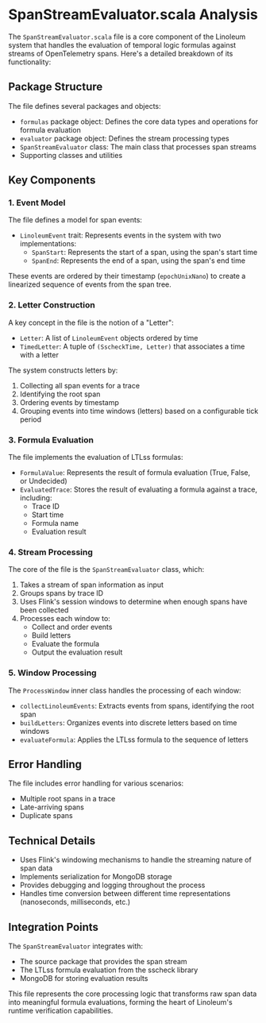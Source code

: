 # SpanStreamEvaluator.scala Analysis

The `SpanStreamEvaluator.scala` file is a core component of the Linoleum system that handles the evaluation of temporal logic formulas against streams of OpenTelemetry spans. Here's a detailed breakdown of its functionality:

## Package Structure

The file defines several packages and objects:
- `formulas` package object: Defines the core data types and operations for formula evaluation
- `evaluator` package object: Defines the stream processing types
- `SpanStreamEvaluator` class: The main class that processes span streams
- Supporting classes and utilities

## Key Components

### 1. Event Model

The file defines a model for span events:

- `LinoleumEvent` trait: Represents events in the system with two implementations:
  - `SpanStart`: Represents the start of a span, using the span's start time
  - `SpanEnd`: Represents the end of a span, using the span's end time

These events are ordered by their timestamp (`epochUnixNano`) to create a linearized sequence of events from the span tree.

### 2. Letter Construction

A key concept in the file is the notion of a "Letter":

- `Letter`: A list of `LinoleumEvent` objects ordered by time
- `TimedLetter`: A tuple of `(SscheckTime, Letter)` that associates a time with a letter

The system constructs letters by:
1. Collecting all span events for a trace
2. Identifying the root span
3. Ordering events by timestamp
4. Grouping events into time windows (letters) based on a configurable tick period

### 3. Formula Evaluation

The file implements the evaluation of LTLss formulas:

- `FormulaValue`: Represents the result of formula evaluation (True, False, or Undecided)
- `EvaluatedTrace`: Stores the result of evaluating a formula against a trace, including:
  - Trace ID
  - Start time
  - Formula name
  - Evaluation result

### 4. Stream Processing

The core of the file is the `SpanStreamEvaluator` class, which:

1. Takes a stream of span information as input
2. Groups spans by trace ID
3. Uses Flink's session windows to determine when enough spans have been collected
4. Processes each window to:
   - Collect and order events
   - Build letters
   - Evaluate the formula
   - Output the evaluation result

### 5. Window Processing

The `ProcessWindow` inner class handles the processing of each window:

- `collectLinoleumEvents`: Extracts events from spans, identifying the root span
- `buildLetters`: Organizes events into discrete letters based on time windows
- `evaluateFormula`: Applies the LTLss formula to the sequence of letters

## Error Handling

The file includes error handling for various scenarios:
- Multiple root spans in a trace
- Late-arriving spans
- Duplicate spans

## Technical Details

- Uses Flink's windowing mechanisms to handle the streaming nature of span data
- Implements serialization for MongoDB storage
- Provides debugging and logging throughout the process
- Handles time conversion between different time representations (nanoseconds, milliseconds, etc.)

## Integration Points

The `SpanStreamEvaluator` integrates with:
- The source package that provides the span stream
- The LTLss formula evaluation from the sscheck library
- MongoDB for storing evaluation results

This file represents the core processing logic that transforms raw span data into meaningful formula evaluations, forming the heart of Linoleum's runtime verification capabilities.
